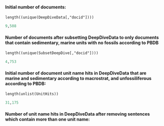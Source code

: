 #### Initial number of documents: 
`length((unique(DeepDiveData[,"docid"])))`
````R
9,508
````

#### Number of documents after subsetting DeepDiveData to only documents that contain sedimentary, marine units with no fossils according to PBDB
`length((unique(SubsetDeepDive[,"docid"])))`
````R
4,753
````

#### Initial number of document unit name hits in DeepDiveData that are marine and sedimentary according to macrostrat, and unfossiliferous according to PBDB:

`length(unlist(UnitHits))`
````R
31,175
````
#### Number of unit name hits in DeepDiveData after removing sentences which contain more than one unit name:
